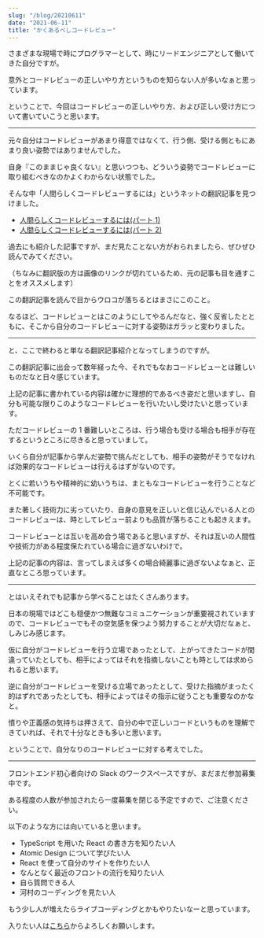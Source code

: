 ```yaml
---
slug: "/blog/20210611"
date: "2021-06-11"
title: "かくあるべしコードレビュー"
---
```


さまざまな現場で時にプログラマーとして、時にリードエンジニアとして働いてきた自分ですが。

意外とコードレビューの正しいやり方というものを知らない人が多いなぁと思っています。

ということで、今回はコードレビューの正しいやり方、および正しい受け方について書いていこうと思います。

---

元々自分はコードレビューがあまり得意ではなくて、行う側、受ける側ともにあまり良い姿勢ではありませんでした。

自身『このままじゃ良くない』と思いつつも、どういう姿勢でコードレビューに取り組むべきなのかよくわからない状態でした。

そんな中「人間らしくコードレビューするには」というネットの翻訳記事を見つけました。

- [人間らしくコードレビューするには(パート 1)](https://yakst.com/ja/posts/4907)
- [人間らしくコードレビューするには(パート 2)](https://yakst.com/ja/posts/4965)

過去にも紹介した記事ですが、まだ見たことない方がおられましたら、ぜひぜひ読んでみてください。

（ちなみに翻訳版の方は画像のリンクが切れているため、元の記事も目を通すことをオススメします）

この翻訳記事を読んで目からウロコが落ちるとはまさにこのこと。

なるほど、コードレビューとはこのようにしてやるんだなと、強く反省したとともに、そこから自分のコードレビューに対する姿勢はガラッと変わりました。

---

と、ここで終わると単なる翻訳記事紹介となってしまうのですが。

この翻訳記事に出会って数年経った今、それでもなおコードレビューとは難しいものだなと日々感じています。

上記の記事に書かれている内容は確かに理想的であるべき姿だと思いますし、自分も可能な限りこのようなコードレビューを行いたいし受けたいと思っています。

ただコードレビューの 1 番難しいところは、行う場合も受ける場合も相手が存在するというところに尽きると思っていまして。

いくら自分が記事から学んだ姿勢で挑んだとしても、相手の姿勢がそうでなければ効果的なコードレビューは行えるはずがないのです。

とくに若いうちや精神的に幼いうちは、まともなコードレビューを行うことなど不可能です。

また著しく技術力に劣っていたり、自身の意見を正しいと信じ込んでいる人とのコードレビューは、時としてレビュー前よりも品質が落ちることも起きえます。

コードレビューとは互いを高め合う場であると思いますが、それは互いの人間性や技術力がある程度保たれている場合に過ぎないわけで。

上記の記事の内容は、言ってしまえば多くの場合綺麗事に過ぎないよなぁと、正直なところ思っています。

---

とはいえそれでも記事から学べることはたくさんあります。

日本の現場ではどこも穏便かつ無難なコミュニケーションが重要視されていますので、コードレビューでもその空気感を保つよう努力することが大切だなぁと、しみじみ感じます。

仮に自分がコードレビューを行う立場であったとして、上がってきたコードが間違っていたとしても、相手によってはそれを指摘しないことも時としては求められると思います。

逆に自分がコードレビューを受ける立場であったとして、受けた指摘がまったく的はずれであったとしても、相手によってはその指示に従うことも重要なのかなと。

憤りや正義感の気持ちは押さえて、自分の中で正しいコードというものを理解できていれば、それで十分なときも多いと思います。

ということで、自分なりのコードレビューに対する考えでした。

---

フロントエンド初心者向けの Slack のワークスペースですが、まだまだ参加募集中です。

ある程度の人数が参加されたら一度募集を閉じる予定ですので、ご注意ください。

以下のような方には向いていると思います。

- TypeScript を用いた React の書き方を知りたい人
- Atomic Design について学びたい人
- React を使って自分のサイトを作りたい人
- なんとなく最近のフロントの流行を知りたい人
- 自ら質問できる人
- 河村のコーディングを見たい人

もう少し人が増えたらライブコーディングとかもやりたいなーと思っています。

入りたい人は[こちら](https://join.slack.com/t/kk-webhq/shared_invite/zt-r0qjvw1f-5QCnXyGzW4~OA6574tIipg)からよろしくお願いします。

